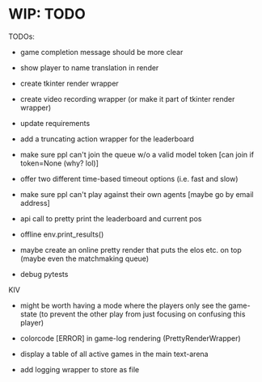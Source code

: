 
# WIP: TODO

TODOs:
- game completion message should be more clear
- show player to name translation in render
- create tkinter render wrapper
- create video recording wrapper (or make it part of tkinter render wrapper)
- update requirements
- add a truncating action wrapper for the leaderboard
- make sure ppl can't join the queue w/o a valid model token [can join if token=None (why? lol)]
- offer two different time-based timeout options (i.e. fast and slow)



- make sure ppl can't play against their own agents [maybe go by email address]
- api call to pretty print the leaderboard and current pos
- offline env.print_results()

- maybe create an online pretty render that puts the elos etc. on top (maybe even the matchmaking queue)
- debug pytests 

KIV
- might be worth having a mode where the players only see the game-state (to prevent the other play from just focusing on confusing this player)
- colorcode [ERROR] in game-log rendering (PrettyRenderWrapper)
- display a table of all active games in the main text-arena

- add logging wrapper to store as file